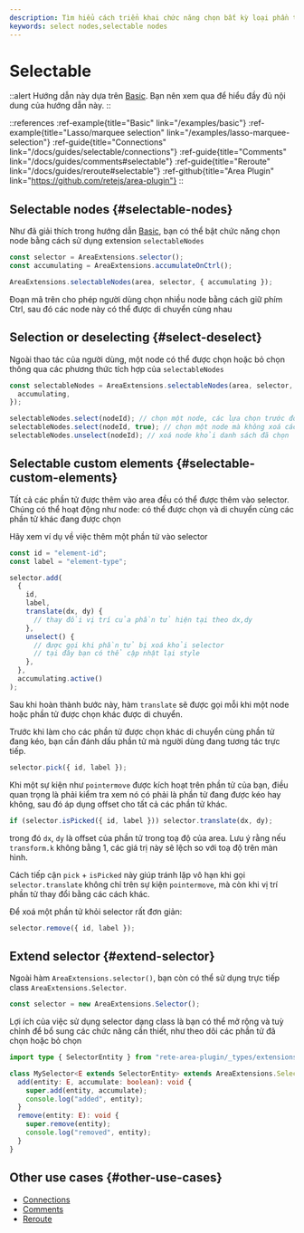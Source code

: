 ```yaml
---
description: Tìm hiểu cách triển khai chức năng chọn bất kỳ loại phần tử nào trong node editor của bạn. Framework cung cấp sẵn hỗ trợ chọn node, nhưng bạn cũng có thể mở rộng và tuỳ chỉnh selector để hỗ trợ các loại phần tử khác
keywords: select nodes,selectable nodes
---
```


# Selectable

::alert
Hướng dẫn này dựa trên [Basic](/docs/guides/basic). Bạn nên xem qua để hiểu đầy đủ nội dung của hướng dẫn này.
::

::references
:ref-example{title="Basic" link="/examples/basic"}
:ref-example{title="Lasso/marquee selection" link="/examples/lasso-marquee-selection"}
:ref-guide{title="Connections" link="/docs/guides/selectable/connections"}
:ref-guide{title="Comments" link="/docs/guides/comments#selectable"}
:ref-guide{title="Reroute" link="/docs/guides/reroute#selectable"}
:ref-github{title="Area Plugin" link="https://github.com/retejs/area-plugin"}
::

## Selectable nodes {#selectable-nodes}

Như đã giải thích trong hướng dẫn [Basic](/docs/guides/basic#selectable-nodes), bạn có thể bật chức năng chọn node bằng cách sử dụng extension `selectableNodes`

```ts
const selector = AreaExtensions.selector();
const accumulating = AreaExtensions.accumulateOnCtrl();

AreaExtensions.selectableNodes(area, selector, { accumulating });
```

Đoạn mã trên cho phép người dùng chọn nhiều node bằng cách giữ phím Ctrl, sau đó các node này có thể được di chuyển cùng nhau

## Selection or deselecting {#select-deselect}

Ngoài thao tác của người dùng, một node có thể được chọn hoặc bỏ chọn thông qua các phương thức tích hợp của `selectableNodes`

```ts
const selectableNodes = AreaExtensions.selectableNodes(area, selector, {
  accumulating,
});

selectableNodes.select(nodeId); // chọn một node, các lựa chọn trước đó sẽ bị xoá
selectableNodes.select(nodeId, true); // chọn một node mà không xoá các lựa chọn trước đó
selectableNodes.unselect(nodeId); // xoá node khỏi danh sách đã chọn
```

## Selectable custom elements {#selectable-custom-elements}

Tất cả các phần tử được thêm vào area đều có thể được thêm vào selector. Chúng có thể hoạt động như node: có thể được chọn và di chuyển cùng các phần tử khác đang được chọn

Hãy xem ví dụ về việc thêm một phần tử vào selector

```ts
const id = "element-id";
const label = "element-type";

selector.add(
  {
    id,
    label,
    translate(dx, dy) {
      // thay đổi vị trí của phần tử hiện tại theo dx,dy
    },
    unselect() {
      // được gọi khi phần tử bị xoá khỏi selector
      // tại đây bạn có thể cập nhật lại style
    },
  },
  accumulating.active()
);
```

Sau khi hoàn thành bước này, hàm `translate` sẽ được gọi mỗi khi một node hoặc phần tử được chọn khác được di chuyển.

Trước khi làm cho các phần tử được chọn khác di chuyển cùng phần tử đang kéo, bạn cần đánh dấu phần tử mà người dùng đang tương tác trực tiếp.

```ts
selector.pick({ id, label });
```

Khi một sự kiện như `pointermove` được kích hoạt trên phần tử của bạn, điều quan trọng là phải kiểm tra xem nó có phải là phần tử đang được kéo hay không, sau đó áp dụng offset cho tất cả các phần tử khác.

```ts
if (selector.isPicked({ id, label })) selector.translate(dx, dy);
```

trong đó `dx`, `dy` là offset của phần tử trong toạ độ của area. Lưu ý rằng nếu `transform.k` không bằng 1, các giá trị này sẽ lệch so với toạ độ trên màn hình.

Cách tiếp cận `pick` + `isPicked` này giúp tránh lặp vô hạn khi gọi `selector.translate` không chỉ trên sự kiện `pointermove`, mà còn khi vị trí phần tử thay đổi bằng các cách khác.

Để xoá một phần tử khỏi selector rất đơn giản:

```ts
selector.remove({ id, label });
```

## Extend selector {#extend-selector}

Ngoài hàm `AreaExtensions.selector()`, bạn còn có thể sử dụng trực tiếp class `AreaExtensions.Selector`.

```ts
const selector = new AreaExtensions.Selector();
```

Lợi ích của việc sử dụng selector dạng class là bạn có thể mở rộng và tuỳ chỉnh để bổ sung các chức năng cần thiết, như theo dõi các phần tử đã chọn hoặc bỏ chọn

```ts
import type { SelectorEntity } from "rete-area-plugin/_types/extensions/selectable";

class MySelector<E extends SelectorEntity> extends AreaExtensions.Selector<E> {
  add(entity: E, accumulate: boolean): void {
    super.add(entity, accumulate);
    console.log("added", entity);
  }
  remove(entity: E): void {
    super.remove(entity);
    console.log("removed", entity);
  }
}
```

## Other use cases {#other-use-cases}

- [Connections](/docs/guides/selectable/connections)
- [Comments](/docs/guides/comments#selectable)
- [Reroute](/docs/guides/reroute#selectable)
